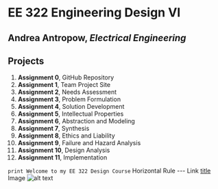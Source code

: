 # EE 322 Engineering Design VI
## Andrea Antropow, *Electrical Engineering*
## Projects
1. **Assignment 0**, GitHub Repository
2. **Assignment 1**, Team Project Site
3. **Assignment 2**, Needs Assessment
4. **Assignment 3**, Problem Formulation
5. **Assignment 4**, Solution Development
6. **Assignment 5**, Intellectual Properties
7. **Assignment 6**, Abstraction and Modeling
8. **Assignment 7**, Synthesis
9. **Assignment 8**, Ethics and Liability
10. **Assignment 9**, Failure and Hazard Analysis
11. **Assignment 10**, Design Analysis
12. **Assignment 11**, Implementation

`print Welcome to my EE 322 Design Course`
Horizontal Rule	---
Link	[title](https://www.example.com)
Image	![alt text](image.jpg)
